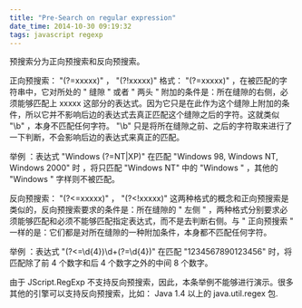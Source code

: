 ```yaml
---
title: "Pre-Search on regular expression"
date_time: 2014-10-30 09:19:32
tags: javascript regexp
---
```


预搜索分为正向预搜索和反向预搜索。

正向预搜索： "(?=xxxxx)" ， "(?!xxxxx)"
格式： "(?=xxxxx)" ，在被匹配的字符串中，它对所处的 " 缝隙 " 或者 " 两头 " 附加的条件是：所在缝隙的右侧，必须能够匹配上 xxxxx 这部分的表达式。因为它只是在此作为这个缝隙上附加的条件，所以它并不影响后边的表达式去真正匹配这个缝隙之后的字符。这就类似 "\b" ，本身不匹配任何字符。 "\b" 只是将所在缝隙之前、之后的字符取来进行了一下判断，不会影响后边的表达式来真正的匹配。

举例 ：表达式 "Windows (?=NT|XP)" 在匹配 "Windows 98, Windows NT, Windows 2000" 时 ，将只匹配 "Windows NT" 中的 "Windows " ，其他的 "Windows " 字样则不被匹配。


反向预搜索： "(?<=xxxxx)" ， "(?<!xxxxx)"
这两种格式的概念和正向预搜索是类似的，反向预搜索要求的条件是：所在缝隙的 " 左侧 " ，两种格式分别要求必须能够匹配和必须不能够匹配指定表达式，而不是去判断右侧。与 " 正向预搜索 " 一样的是：它们都是对所在缝隙的一种附加条件，本身都不匹配任何字符。

举例 ：表达式 "(?<=\d{4})\d+(?=\d{4})" 在匹配 "1234567890123456" 时，将匹配除了前 4 个数字和后 4 个数字之外的中间 8 个数字。

由于 JScript.RegExp 不支持反向预搜索，因此，本条举例不能够进行演示。很多其他的引擎可以支持反向预搜索，比如： Java 1.4 以上的 java.util.regex 包.
